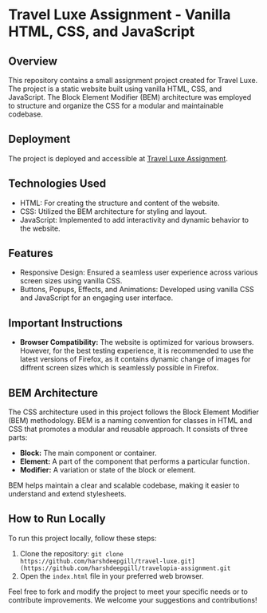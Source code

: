 # Travel Luxe Assignment - Vanilla HTML, CSS, and JavaScript

## Overview
This repository contains a small assignment project created for Travel Luxe. The project is a static website built using vanilla HTML, CSS, and JavaScript. The Block Element Modifier (BEM) architecture was employed to structure and organize the CSS for a modular and maintainable codebase.

## Deployment
The project is deployed and accessible at [Travel Luxe Assignment](https://travel-luxe.netlify.app/).

## Technologies Used
- HTML: For creating the structure and content of the website.
- CSS: Utilized the BEM architecture for styling and layout.
- JavaScript: Implemented to add interactivity and dynamic behavior to the website.

## Features
- Responsive Design: Ensured a seamless user experience across various screen sizes using vanilla CSS.
- Buttons, Popups, Effects, and Animations: Developed using vanilla CSS and JavaScript for an engaging user interface.

## Important Instructions
- **Browser Compatibility:** The website is optimized for various browsers. However, for the best testing experience, it is recommended to use the latest versions of Firefox, as it contains dynamic change of images for diffrent screen sizes which is seamlessly possible in Firefox.

## BEM Architecture
The CSS architecture used in this project follows the Block Element Modifier (BEM) methodology. BEM is a naming convention for classes in HTML and CSS that promotes a modular and reusable approach. It consists of three parts:

- **Block:** The main component or container.
- **Element:** A part of the component that performs a particular function.
- **Modifier:** A variation or state of the block or element.

BEM helps maintain a clear and scalable codebase, making it easier to understand and extend stylesheets.

## How to Run Locally
To run this project locally, follow these steps:
1. Clone the repository: `git clone https://github.com/harshdeepgill/travel-luxe.git](https://github.com/harshdeepgill/travelopia-assignment.git`
2. Open the `index.html` file in your preferred web browser.

Feel free to fork and modify the project to meet your specific needs or to contribute improvements. We welcome your suggestions and contributions!

